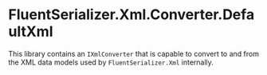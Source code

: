 ﻿# FluentSerializer.Xml.Converter.DefaultXml

This library contains an `IXmlConverter` that is capable to convert to and from 
the XML data models used by `FluentSerializer.Xml` internally.